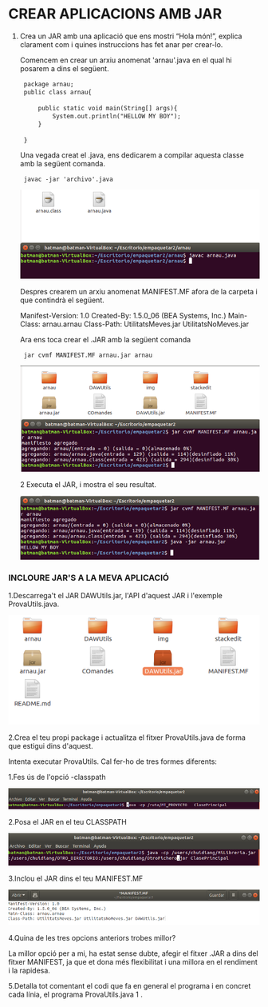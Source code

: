 
# CREAR APLICACIONS AMB JAR


1. Crea un JAR amb una aplicació que ens mostri “Hola món!”, explica clarament com i quines instruccions has fet anar per crear-lo.

	Comencem en crear un arxiu anomenat 'arnau'.java en el qual hi posarem a dins el següent.

		package arnau;
		public class arnau{

			public static void main(String[] args){
				System.out.println("HELLOW MY BOY");		
			}

		}

	Una vegada creat el .java, ens dedicarem a compilar aquesta classe amb la següent comanda.
    
    	javac -jar 'archivo'.java
        
	![compilacio](/img/1.png)
    
	Despres crearem un arxiu anomenat MANIFEST.MF afora de la carpeta i que contindrà el següent.
    
    Manifest-Version: 1.0
    Created-By: 1.5.0_06 (BEA Systems, Inc.)
    Main-Class: arnau.arnau
    Class-Path: UtilitatsMeves.jar UtilitatsNoMeves.jar
    
    Ara ens toca crear el .JAR amb la següent comanda
    
    	jar cvmf MANIFEST.MF arnau.jar arnau
    
     ![jar](/img/2.png)
        
        
	2 Executa el JAR, i mostra el seu resultat.
    
	![compilacio](/img/3.png)
    
    
    
### INCLOURE JAR'S A LA MEVA APLICACIÓ
	
   1.Descarrega't el JAR DAWUtils.jar, l'API d'aquest JAR 	i l'exemple ProvaUtils.java.
	
   
  ![descarrega](/img/4.png)
    
   2.Crea el teu propi package i actualitza el fitxer ProvaUtils.java de forma que estigui dins d'aquest.
    
    	
    
Intenta executar ProvaUtils. Cal fer-ho de tres formes diferents:
     
1.Fes ús de l'opció -classpath
	 	
  ![classpath1](/img/6.png)
     
2.Posa el JAR en el teu CLASSPATH
	 
   ![classpath2](/img/7.png)
     
3.Inclou el JAR dins el teu MANIFEST.MF
	 
   ![classpath3](/img/8.png)  	
     
4.Quina de les tres opcions anteriors trobes millor?
	 
La millor opció per a mi, ha estat sense dubte, afegir el fitxer .JAR a dins del fitxer MANIFEST, ja que et dona més flexibilitat i una millora en el rendiment i la rapidesa.	
     
5.Detalla tot comentant el codi que fa en general el programa i en concret cada línia, el programa ProvaUtils.java 1 .

		

